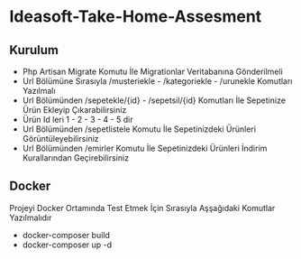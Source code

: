 # Ideasoft-Take-Home-Assesment
## Kurulum
- Php Artisan Migrate Komutu İle Migrationlar Veritabanına Gönderilmeli
- Url Bölümüne Sırasıyla /musteriekle - /kategoriekle - /urunekle Komutları Yazılmalı
- Url Bölümünden /sepetekle/{id} - /sepetsil/{id} Komutları İle Sepetinize Ürün Ekleyip Çıkarabilirsiniz
- Ürün Id leri 1 - 2 - 3 - 4 - 5 dir
- Url Bölümünden /sepetlistele Komutu İle Sepetinizdeki Ürünleri Görüntüleyebilirsiniz
- Url Bölümünden /emirler Komutu İle Sepetinizdeki Ürünleri İndirim Kurallarından Geçirebilirsiniz
## Docker
Projeyi Docker Ortamında Test Etmek İçin Sırasıyla Aşşağıdaki Komutlar Yazılmalıdır
- docker-composer build
- docker-composer up -d

